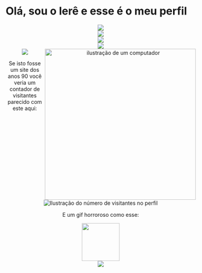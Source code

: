#      Olá, sou o Ierê e esse é o meu perfil
<div align="center">
<img src="https://raw.githubusercontent.com/SamirPaulb/SamirPaulb/refs/heads/main/assets/rainbow-superthin.webp">
  <br>
<img src="https://github-readme-stats.vercel.app/api/top-langs/?username=ierevigano&layout=pie&langs_count=16&theme=dark">
<br>
  <div align="center">
<img src="https://github-readme-stats.vercel.app/api?username=ierevigano&theme=default&show_icons=true">

<div align="center">
<img src="https://raw.githubusercontent.com/SamirPaulb/SamirPaulb/refs/heads/main/assets/rainbow-superthin.webp">
<div align="center">
<img src="https://raw.githubusercontent.com/MicaelliMedeiros/micaellimedeiros/master/image/computer-illustration.png" alt="ilustração de um computador" min-width="400px" max-width="400px" width="400px" align="right">


<div align="center">
<img src="https://raw.githubusercontent.com/SamirPaulb/SamirPaulb/refs/heads/main/assets/rainbow-superthin.webp">
<p>Se isto fosse um site dos anos 90 você veria um contador de visitantes parecido com este aqui:</p>
  <img
    src="https://profile-counter.glitch.me/ierevigano/count.svg"
    alt="Ilustração do número de visitantes no perfil"
  />
  <p>E um gif horroroso como esse:</p>
  <img src="https://media1.tenor.com/m/0tv0M1mz0KUAAAAC/bike-fail.gif" width="100">
</div>
<div align="center">
<img src="https://raw.githubusercontent.com/SamirPaulb/SamirPaulb/refs/heads/main/assets/rainbow-superthin.webp">
